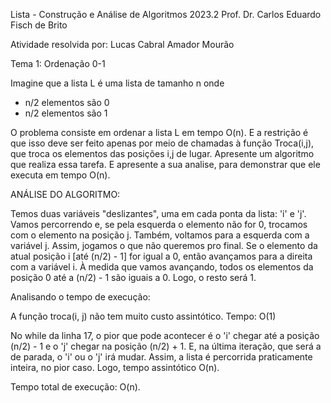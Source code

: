 Lista - Construção e Análise de Algoritmos 2023.2
Prof. Dr. Carlos Eduardo Fisch de Brito

Atividade resolvida por: Lucas Cabral Amador Mourão

Tema 1: Ordenação 0-1

Imagine que a lista L é uma lista de tamanho n onde
- n/2 elementos são 0
- n/2 elementos são 1

O problema consiste em ordenar a lista L em tempo O(n).
E a restrição é que isso deve ser feito apenas por meio de chamadas à função
Troca(i,j), que troca os elementos das posições i,j de lugar.
Apresente um algoritmo que realiza essa tarefa.
E apresente a sua analise, para demonstrar que ele executa em tempo O(n).


ANÁLISE DO ALGORITMO:

Temos duas variáveis "deslizantes", uma em cada ponta da lista: 'i' e 'j'. Vamos percorrendo e, se pela esquerda o elemento não for 0,
trocamos com o elemento na posição j. Também, voltamos para a esquerda com a variável j. Assim, jogamos o que não queremos pro final. 
Se o elemento da atual posição i [até (n/2) - 1] for igual a 0, então avançamos para a direita com a variável i. 
À medida que vamos avançando, todos os elementos da posição 0 até a (n/2) - 1 são iguais a 0. Logo, o resto será 1. 

Analisando o tempo de execução:

A função troca(i, j) não tem muito custo assintótico. Tempo: O(1)

No while da linha 17, o pior que pode acontecer é o 'i' chegar até a posição (n/2) - 1 e o 'j' chegar na posição (n/2) + 1. E, na última
iteração, que será a de parada, o 'i' ou o 'j' irá mudar. Assim, a lista é percorrida praticamente inteira, no pior caso. 
Logo, tempo assintótico O(n). 

Tempo total de execução: O(n). 